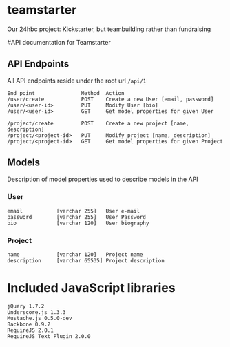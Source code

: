 teamstarter
===========

Our 24hbc project: Kickstarter, but teambuilding rather than fundraising

#API documentation for Teamstarter

## API Endpoints
All API endpoints reside under the root url ```/api/1```

```
End point               Method  Action
/user/create            POST    Create a new User [email, password]
/user/<user-id>         PUT     Modify User [bio]
/user/<user-id>         GET     Get model properties for given User

/project/create         POST    Create a new project [name, description]
/project/<project-id>   PUT     Modify project [name, description]
/project/<project-id>   GET     Get model properties for given Project
```

## Models
Description of model properties used to describe models in the API
### User
```
email           [varchar 255]   User e-mail
password        [varchar 255]   User Password
bio             [varchar 120]   User biography
```

### Project
```
name            [varchar 120]   Project name
description     [varchar 65535] Project description
```

# Included JavaScript libraries
    jQuery 1.7.2
    Underscore.js 1.3.3
    Mustache.js 0.5.0-dev
    Backbone 0.9.2
    RequireJS 2.0.1
    RequireJS Text Plugin 2.0.0
